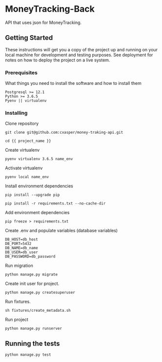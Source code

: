 # MoneyTracking-Back

API that uses json for MoneyTracking.

## Getting Started

These instructions will get you a copy of the project up and running on your local machine for development and testing purposes. See deployment for notes on how to deploy the project on a live system.

### Prerequisites

What things you need to install the software and how to install them

```
Postgresql >= 12.1
Python >= 3.6.5
Pyenv || virtualenv
```

### Installing

Clone repository
```
git clone git@github.com:cxasper/money-traking-api.git
```

```
cd {{ project_name }}
```
Create virtualenv
```
pyenv virtualenv 3.6.5 name_env
```
Activate virtualenv
```
pyenv local name_env
```
Install environment dependencies
```
pip install --upgrade pip
```
```
pip install -r requirements.txt --no-cache-dir
```
Add environment dependencies
```
pip freeze > requirements.txt
```
Create .env and populate variables (database variables)
```
DB_HOST=db_host
DB_PORT=5432
DB_NAME=db_name
DB_USER=db_user
DB_PASSWORD=db_password
```
Run migration
```
python manage.py migrate
```

Create init user for project.
```
python manage.py createsuperuser
```

Run fixtures.
```
sh fixtures/create_metadata.sh
```

Run project
```
python manage.py runserver
```

## Running the tests

```
python manage.py test
```
